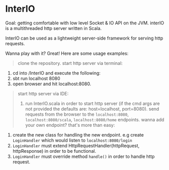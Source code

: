 # InterIO
Goal: getting comfortable with low level Socket &amp; IO API on the JVM. interIO is a multithreaded http server written in Scala.

InterIO can be used as a lightweight server-side framework for serving http requests.

Wanna play with it? Great! Here are some usage examples:

> clone the repository.
> start http server via terminal: 
  1) cd into /InterIO and execute the following:
  2) sbt run localhost 8080
  3) open browser and hit localhost:8080.
> start http server via IDE:
> 1) run InterIO.scala in order to start http server (if the cmd args are not provided the defaults are: host=localhost, port=8080).
> send requests from the browser to the `localhost:8080`, `localhost:8080/scala`, `localhost:8080/home` endpoints.
> wanna add your own endpoint? that's more than easy:
  1) create the new class for handling the new endpoint. e.g create `LoginHandler` which would listen to `localhost:8080/login`
  2) `LoginHandler` must extend HttpRequestHandler(httpRequest, httpResponse) in order to be functional.
  3) `LoginHandler` must override method `handle()` in order to handle http request.
